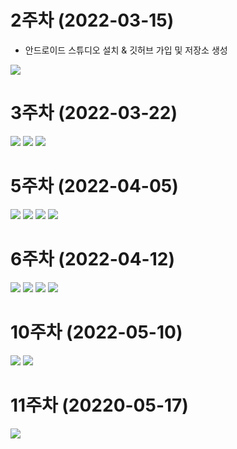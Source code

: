 # 2주차 (2022-03-15)
- 안드로이드 스튜디오 설치 & 깃허브 가입 및 저장소 생성

<img width="" height="" src="./pic/2st.PNG"></img>

# 3주차 (2022-03-22)

<img width="" height="" src="./pic/3주차_메인.PNG"></img>
<img width="" height="" src="./pic/3주차_네이버.PNG"></img>
<img width="" height="" src="./pic/3주차_전화걸기.PNG"></img>

# 5주차 (2022-04-05)

<img width="" height="" src="./pic/5주차_am.PNG"></img>
<img width="" height="" src="./pic/5주차_ma.PNG"></img>
<img width="" height="" src="./pic/5주차_결과1.PNG"></img>
<img width="" height="" src="./pic/5주차_결과2.PNG"></img>

# 6주차 (2022-04-12)

<img width="" height="" src="./pic/6주차_width1.PNG"></img>
<img width="" height="" src="./pic/6주차_height1.PNG"></img>
<img width="" height="" src="./pic/6주차_width2.PNG"></img>
<img width="" height="" src="./pic/6주차_height2.PNG"></img>

# 10주차 (2022-05-10)

<img width="" height="" src="./pic/10st_main.PNG"></img>
<img width="" height="" src="./pic/10st_menu.PNG"></img>

# 11주차 (20220-05-17)
<img width="" height="" src="./pic/11st.PNG"></img>
